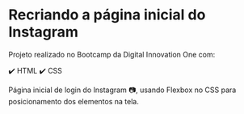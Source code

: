 # Recriando a página inicial do Instagram

Projeto realizado no Bootcamp da Digital Innovation One com:

:heavy_check_mark: HTML
:heavy_check_mark: CSS

Página inicial de login do Instagram :camera:, usando Flexbox no CSS para posicionamento dos elementos na tela.